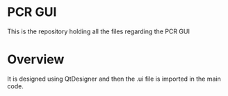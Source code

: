# PCR GUI
This is the repository holding all the files regarding the PCR GUI

# Overview
It is designed using QtDesigner and then the .ui file is imported in the main code.
